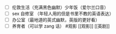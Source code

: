 - [ ]  伦敦生活（充满黑色幽默）少年饭（爱尔兰口音）
- [ ] sex 自修室 （年轻人用的但是书里不教的英语表达）
- [ ] 办公室（最地道的英式幽默，英版的更好看）
- [ ] 养育者（可以学 zang 话）
#观影 [[观影]]  [[英剧]] 